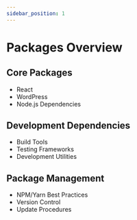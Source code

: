 ```yaml
---
sidebar_position: 1
---
```


# Packages Overview

## Core Packages
- React
- WordPress
- Node.js Dependencies

## Development Dependencies
- Build Tools
- Testing Frameworks
- Development Utilities

## Package Management
- NPM/Yarn Best Practices
- Version Control
- Update Procedures